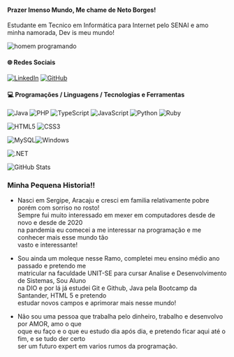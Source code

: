 #### Prazer Imenso Mundo, Me chame de Neto Borges!

Estudante em Tecnico em Informática para Internet pelo SENAI e amo minha namorada, Dev is meu mundo!

![homem programando](https://media0.giphy.com/media/qgQUggAC3Pfv687qPC/200w.gif?cid=6c09b952gzi6tvkhgtvbxchxgs2jgiuv59n527vdc4p3m10x&ep=v1_gifs_search&rid=200w.gif&ct=g)

#### 🌐 Redes Sociais

[![LinkedIn](https://img.shields.io/badge/LinkedIn-0077B5?style=for-the-badge&logo=linkedin&logoColor=white)](https://www.linkedin.com/in/natalicio-borges-neto-bbb1bb306/)
[![GitHub](https://img.shields.io/badge/GitHub-100000?style=for-the-badge&logo=github&logoColor=white)](https://github.com/netoborgess)

#### 💻 Programações / Linguagens / Tecnologias e Ferramentas

![Java](https://img.shields.io/badge/java-%23ED8B00.svg?style=for-the-badge&logo=openjdk&logoColor=white)
![PHP](https://img.shields.io/badge/PHP-777BB4?style=for-the-badge&logo=php&logoColor=white)
![TypeScript](https://img.shields.io/badge/TypeScript-007ACC?style=for-the-badge&logo=typescript&logoColor=white)
![JavaScript](https://img.shields.io/badge/JavaScript-F7DF1E?style=for-the-badge&logo=javascript&logoColor=black)
![Python](https://img.shields.io/badge/python-3670A0?style=for-the-badge&logo=python&logoColor=ffdd54)
![Ruby](https://img.shields.io/badge/Ruby-CC342D?style=for-the-badge&logo=ruby&logoColor=white)

![HTML5](https://img.shields.io/badge/HTML5-E34F26?style=for-the-badge&logo=html5&logoColor=white)
![CSS3](https://img.shields.io/badge/CSS3-1572B6?style=for-the-badge&logo=css3&logoColor=white)

![MySQL](https://img.shields.io/badge/MySQL-00000F?style=for-the-badge&logo=mysql&logoColor=white)![Windows](https://img.shields.io/badge/Windows-000?style=for-the-badge&logo=windows&logoColor=2CA5E0)

![.NET](https://img.shields.io/badge/.NET-5C2D91?style=for-the-badge&logo=.net&logoColor=white)

![GitHub Stats](https://github-readme-stats.vercel.app/api?username=netoborgess&theme=transparent&bg_color=000&border_color=30A3DC&show_icons=true&icon_color=30A3DC&title_color=E94D5F&text_color=FFF)

### Minha Pequena Historia!!

- Nasci em Sergipe, Aracaju e cresci em familia relativamente pobre porém com sorriso no rosto!<br>Sempre fui muito interessado em mexer em computadores desde de novo e desde de 2020 <br> na pandemia eu comecei a me interessar na programação e me conhecer mais esse mundo tão<br> vasto e interessante!

- Sou ainda um moleque nesse Ramo, completei meu ensino médio ano passado e pretendo me <br> matricular na faculdade UNIT-SE para cursar Analise e Desenvolvimento de Sistemas, Sou Aluno<br>na DIO e por lá já estudei Git e Github, Java pela Bootcamp da Santander, HTML 5 e pretendo<br> estudar novos campos e aprimorar mais nesse mundo!

- Não sou uma pessoa que trabalha pelo dinheiro, trabalho e desenvolvo por AMOR, amo o que<br> oque eu faço e o que eu estudo dia após dia, e pretendo ficar aqui até o fim, e se tudo der certo<br>ser um futuro expert em varios rumos da programação.
